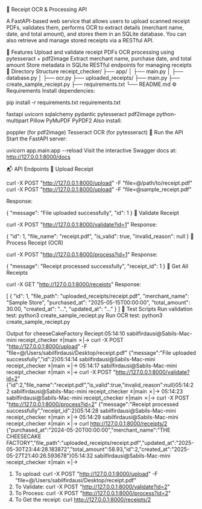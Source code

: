 🧾 Receipt OCR & Processing API

A FastAPI-based web service that allows users to upload scanned receipt PDFs, validates them, performs OCR to extract details (merchant name, date, and total amount), and stores them in an SQLite database. You can also retrieve and manage stored receipts via a RESTful API.

🔧 Features
Upload and validate receipt PDFs
OCR processing using pytesseract + pdf2image
Extract merchant name, purchase date, and total amount
Store metadata in SQLite
RESTful endpoints for managing receipts
📁 Directory Structure
receipt_checker/
├── app/
│   ├── main.py
│   ├── database.py
│   ├── ocr.py
├── uploaded_receipts/
├── main.py
├── create_sample_reciept.py
├── requirements.txt
└── README.md
⚙️ Requirements
Install dependencies:

pip install -r requirements.txt
requirements.txt

fastapi
uvicorn
sqlalchemy
pydantic
pytesseract
pdf2image
python-multipart
Pillow
PyMuPDF
PyPDF2
Also install:

poppler (for pdf2image)
Tesseract OCR (for pytesseract)
🚀 Run the API
Start the FastAPI server:

uvicorn app.main:app --reload
Visit the interactive Swagger docs at:
http://127.0.0.1:8000/docs

📬 API Endpoints
🔹 Upload Receipt

curl -X POST "http://127.0.0.1:8000/upload" -F "file=@/path/to/receipt.pdf"
curl -X POST "http://127.0.0.1:8000/upload" -F "file=@sample_receipt.pdf"

Response:

{
  "message": "File uploaded successfully",
  "id": 1
}
🔹 Validate Receipt

curl -X POST "http://127.0.0.1:8000/validate?id=1"
Response:

{
  "id": 1,
  "file_name": "receipt.pdf",
  "is_valid": true,
  "invalid_reason": null
}
🔹 Process Receipt (OCR)

curl -X POST "http://127.0.0.1:8000/process?id=1"
Response:

{
  "message": "Receipt processed successfully",
  "receipt_id": 1
}
🔹 Get All Receipts

curl -X GET "http://127.0.0.1:8000/receipts"
Response:

[
  {
    "id": 1,
    "file_path": "uploaded_receipts/receipt.pdf",
    "merchant_name": "Sample Store",
    "purchased_at": "2025-05-15T00:00:00",
    "total_amount": 30.00,
    "created_at": "...",
    "updated_at": "..."
  }
]
🧪 Test Scripts
Run validation test:
python3 create_sample_reciept.py
Run OCR test:
python3 create_sample_reciept.py





Output for cheeseCakeFactory Reciept:05:14:10 sabilfirdausi@Sabils-Mac-mini receipt_checker ±|main ✗|→ curl -X POST "http://127.0.0.1:8000/upload"   -F "file=@/Users/sabilfirdausi/Desktop/receipt.pdf"
{"message":"File uploaded successfully","id":2}05:14:14 sabilfirdausi@Sabils-Mac-mini receipt_checker ±|main ✗|→
05:14:17 sabilfirdausi@Sabils-Mac-mini receipt_checker ±|main ✗|→ curl -X POST "http://127.0.0.1:8000/validate?id=2"
{"id":2,"file_name":"receipt.pdf","is_valid":true,"invalid_reason":null}05:14:22 sabilfirdausi@Sabils-Mac-mini receipt_checker ±|main ✗|→
05:14:23 sabilfirdausi@Sabils-Mac-mini receipt_checker ±|main ✗|→ curl -X POST "http://127.0.0.1:8000/process?id=2"
{"message":"Receipt processed successfully","receipt_id":2}05:14:28 sabilfirdausi@Sabils-Mac-mini receipt_checker ±|main ✗|→
05:14:29 sabilfirdausi@Sabils-Mac-mini receipt_checker ±|main ✗|→ curl http://127.0.0.1:8000/receipts/2
{"purchased_at":"2024-05-20T00:00:00","merchant_name":"THE CHEESECAKE FACTORY","file_path":"uploaded_receipts/receipt.pdf","updated_at":"2025-05-30T23:44:28.183872","total_amount":58.93,"id":2,"created_at":"2025-05-27T21:40:26.593678"}05:14:32 sabilfirdausi@Sabils-Mac-mini receipt_checker ±|main ✗|→




1. To upload:
    curl -X POST "http://127.0.0.1:8000/upload"   -F "file=@/Users/sabilfirdausi/Desktop/receipt.pdf"
2. To Validate:
    curl -X POST "http://127.0.0.1:8000/validate?id=2"
3. To Process:
    curl -X POST "http://127.0.0.1:8000/process?id=2"
4. To Get the receipt:
    curl http://127.0.0.1:8000/receipts/2

